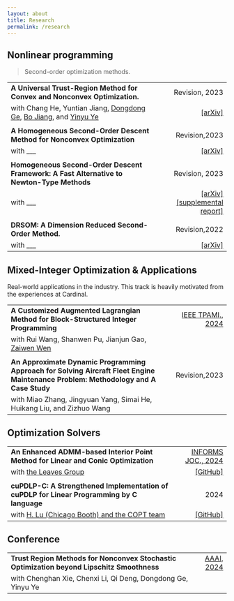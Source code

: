```yaml
---
layout: about
title: Research
permalink: /research
---
```


## Nonlinear programming

> Second-order optimization methods.

|                                                                                                                                                                                                               |                                                                                               |
| :------------------------------------------------------------------------------------------------------------------------------------------------------------------------------------------------------------ | --------------------------------------------------------------------------------------------: |
| **A Universal Trust-Region Method for Convex and Nonconvex Optimization.**                                                                                                                                    |                                                                                Revision, 2023 |
| with Chang He, Yuntian Jiang, [Dongdong Ge](https://www.acem.sjtu.edu.cn/en/faculty/gedongdong.html), [Bo Jiang](https://sites.google.com/site/isyebojiang/), and [Yinyu Ye](https://web.stanford.edu/~yyye/) |                                                    [[arXiv]](http://arxiv.org/abs/2311.11489) |
|                                                                                                                                                                                                               |                                                                                               |
| **A Homogeneous Second-Order Descent Method for Nonconvex Optimization**                                                                                                                                      |                                                                                 Revision,2023 |
| with ___                                                                                                                                                                                                      |                                          [[arXiv]](https://doi.org/10.48550/arXiv.2306.17516) |
|                                                                                                                                                                                                               |                                                                                               |
| **Homogeneous Second-Order Descent Framework: A Fast Alternative to Newton-Type Methods**                                                                                                                     |                                                                                Revision, 2023 |
| with ___                                                                                                                                                                                                      | [[arXiv]](http://arxiv.org/abs/2211.08212)[[supplemental report]](/assets/pdfs/bisection.pdf) |
|                                                                                                                                                                                                               |                                                                                               |
| **DRSOM: A Dimension Reduced Second-Order Method.**                                                                                                                                                           |                                                                                 Revision,2022 |
| with ___                                                                                                                                                                                                      |                                                    [[arXiv]](http://arxiv.org/abs/2208.00208) |


## Mixed-Integer Optimization & Applications
Real-world applications in the industry. This track is heavily motivated from the experiences at Cardinal. 

|                                                                                                                                     |                                                                 |
| :---------------------------------------------------------------------------------------------------------------------------------- | --------------------------------------------------------------: |
| **A Customized Augmented Lagrangian Method for Block-Structured Integer Programming**                                               | [IEEE TPAMI., 2024](https://doi.org/10.1109/TPAMI.2024.3416514) |
| with Rui Wang, Shanwen Pu, Jianjun Gao, [Zaiwen Wen](http://faculty.bicmr.pku.edu.cn/~wenzw)                                        |                                                                 |
|                                                                                                                                     |                                                                 |
| **An Approximate Dynamic Programming Approach for Solving Aircraft Fleet Engine Maintenance Problem: Methodology and A Case Study** |                                                   Revision,2023 |
| with Miao Zhang, Jingyuan Yang, Simai He, Huikang Liu, and Zizhuo Wang                                                              |                                                                 |

## Optimization Solvers

|                                                                                            |                                                              |
| :----------------------------------------------------------------------------------------- | -----------------------------------------------------------: |
| **An Enhanced ADMM-based Interior Point Method for Linear and Conic Optimization**         | [INFORMS JOC., 2024](https://doi.org/10.1287/ijoc.2023.0017) |
| with [the Leaves Group](#https://github.com/leavesgrp)                                     |          [[GitHub]](https://github.com/INFORMSJoC/2023.0017) |
|                                                                                            |                                                              |
| **cuPDLP-C: A Strengthened Implementation of cuPDLP for Linear Programming by C language** |                                                         2024 |
| with [H. Lu (Chicago Booth) and the COPT team](https://arxiv.org/abs/2312.14832)           |          [[GitHub]](https://github.com/COPT-Public/cuPDLP-C) |

## Conference

|                                                                                            |                                                                      |
| :----------------------------------------------------------------------------------------- | -------------------------------------------------------------------: |
| **Trust Region Methods for Nonconvex Stochastic Optimization beyond Lipschitz Smoothness** | [AAAI, 2024](https://ojs.aaai.org/index.php/AAAI/article/view/29537) |
| with Chenghan Xie, Chenxi Li, Qi Deng, Dongdong Ge, Yinyu Ye                               |
